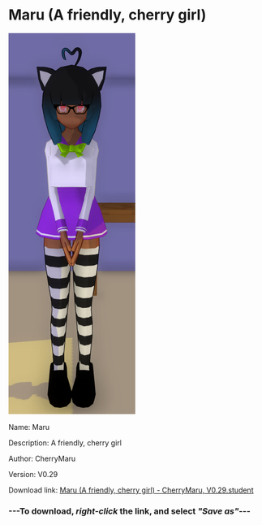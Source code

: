 # Maru (A friendly, cherry girl)

<img src = "https://raw.githubusercontent.com/Arbiter1223/Daigaku-Gurashi-Custom-Students/master/Students/Files/Maru%20(A%20friendly%2C%20cherry%20girl).png">

Name: Maru

Description: A friendly, cherry girl

Author: CherryMaru

Version: V0.29

Download link: <a href="https://raw.githubusercontent.com/Arbiter1223/Daigaku-Gurashi-Custom-Students/master/Students/Files/Maru%20(A%20friendly%2C%20cherry%20girl)%20-%20CherryMaru%2C%20V0.29.student">Maru (A friendly, cherry girl) - CherryMaru, V0.29.student</a>

### ---**To download, _right-click_ the link, and select _"Save as"_**---

